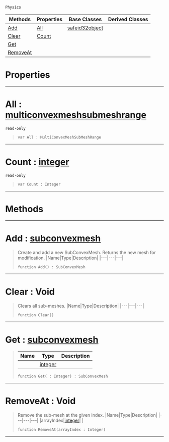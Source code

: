  `Physics`

|Methods|Properties|Base Classes|Derived Classes|
|---|---|---|---|
|[ Add](https://github.com/ZilchEngine/ZilchDocs/blob/master/code_reference/class_reference/multiconvexmeshsubmeshdata.md#add-zilch-engine-document)|[ All](https://github.com/ZilchEngine/ZilchDocs/blob/master/code_reference/class_reference/multiconvexmeshsubmeshdata.md#all-zilch-engine-document)|[safeid32object](https://github.com/ZilchEngine/ZilchDocs/blob/master/code_reference/class_reference/safeid32object.md)| |
|[ Clear](https://github.com/ZilchEngine/ZilchDocs/blob/master/code_reference/class_reference/multiconvexmeshsubmeshdata.md#clear-void)|[ Count](https://github.com/ZilchEngine/ZilchDocs/blob/master/code_reference/class_reference/multiconvexmeshsubmeshdata.md#count-zilch-engine-docume)| | |
|[ Get](https://github.com/ZilchEngine/ZilchDocs/blob/master/code_reference/class_reference/multiconvexmeshsubmeshdata.md#get-zilch-engine-document)| | | |
|[ RemoveAt](https://github.com/ZilchEngine/ZilchDocs/blob/master/code_reference/class_reference/multiconvexmeshsubmeshdata.md#removeat-void)| | | |


 #  Properties


---  
 #  All : [multiconvexmeshsubmeshrange](https://github.com/ZilchEngine/ZilchDocs/blob/master/code_reference/class_reference/multiconvexmeshsubmeshrange.md)

 `read-only`

> 
> ``` lang=cpp, name=Nada
> var All : MultiConvexMeshSubMeshRange


---  
 #  Count : [integer](https://github.com/ZilchEngine/ZilchDocs/blob/master/code_reference/nada_base_types/integer.md)

 `read-only`

> 
> ``` lang=cpp, name=Nada
> var Count : Integer


---  
 #  Methods


---  
 #  Add : [subconvexmesh](https://github.com/ZilchEngine/ZilchDocs/blob/master/code_reference/class_reference/subconvexmesh.md)

> Create and add a new SubConvexMesh. Returns the new mesh for modification.
> |Name|Type|Description|
> |---|---|---|
> ``` lang=cpp, name=Nada
> function Add() : SubConvexMesh
> ``` 


---  
 #  Clear : Void

> Clears all sub-meshes.
> |Name|Type|Description|
> |---|---|---|
> ``` lang=cpp, name=Nada
> function Clear()
> ``` 


---  
 #  Get : [subconvexmesh](https://github.com/ZilchEngine/ZilchDocs/blob/master/code_reference/class_reference/subconvexmesh.md)

> 
> |Name|Type|Description|
> |---|---|---|
> ||[integer](https://github.com/ZilchEngine/ZilchDocs/blob/master/code_reference/nada_base_types/integer.md)| |
> ``` lang=cpp, name=Nada
> function Get( : Integer) : SubConvexMesh
> ``` 


---  
 #  RemoveAt : Void

> Remove the sub-mesh at the given index.
> |Name|Type|Description|
> |---|---|---|
> |arrayIndex|[integer](https://github.com/ZilchEngine/ZilchDocs/blob/master/code_reference/nada_base_types/integer.md)| |
> ``` lang=cpp, name=Nada
> function RemoveAt(arrayIndex : Integer)
> ``` 


---  
 

 